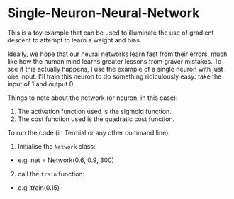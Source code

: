 # Single-Neuron-Neural-Network

This is a toy example that can be used to illuminate the use of gradient descent to attempt to learn a weight and bias.

Ideally, we hope that our neural networks learn fast from their errors, much like how the human mind learns greater lessons from graver mistakes. To see if this actually happens, I use the example of a single neuron with just one input. I'll train this neuron to do something ridiculously easy: take the input of 1 and output 0.

Things to note about the network (or neuron, in this case):

1. The activation function used is the sigmoid function.
2. The cost function used is the quadratic cost function.

To run the code (in Termial or any other command line):
1. Initialise the ``Network`` class:
  - e.g. net = Network(0.6, 0.9, 300)
2. call the ``train`` function:
  - e.g. train(0.15)
